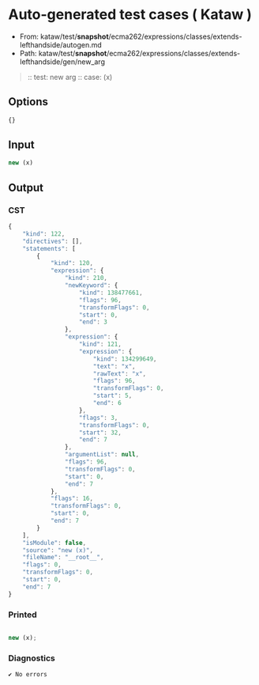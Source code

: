 # Auto-generated test cases ( Kataw )
- From: kataw/test/__snapshot__/ecma262/expressions/classes/extends-lefthandside/autogen.md
- Path: kataw/test/__snapshot__/ecma262/expressions/classes/extends-lefthandside/gen/new_arg
> :: test: new arg
> :: case: (x)
## Options

`````js
{}
`````
## Input

`````js
new (x)
`````
## Output

### CST

```javascript
{
    "kind": 122,
    "directives": [],
    "statements": [
        {
            "kind": 120,
            "expression": {
                "kind": 210,
                "newKeyword": {
                    "kind": 138477661,
                    "flags": 96,
                    "transformFlags": 0,
                    "start": 0,
                    "end": 3
                },
                "expression": {
                    "kind": 121,
                    "expression": {
                        "kind": 134299649,
                        "text": "x",
                        "rawText": "x",
                        "flags": 96,
                        "transformFlags": 0,
                        "start": 5,
                        "end": 6
                    },
                    "flags": 3,
                    "transformFlags": 0,
                    "start": 32,
                    "end": 7
                },
                "argumentList": null,
                "flags": 96,
                "transformFlags": 0,
                "start": 0,
                "end": 7
            },
            "flags": 16,
            "transformFlags": 0,
            "start": 0,
            "end": 7
        }
    ],
    "isModule": false,
    "source": "new (x)",
    "fileName": "__root__",
    "flags": 0,
    "transformFlags": 0,
    "start": 0,
    "end": 7
}
```

### Printed

```javascript

new (x);
```

### Diagnostics

```javascript
✔ No errors
```


